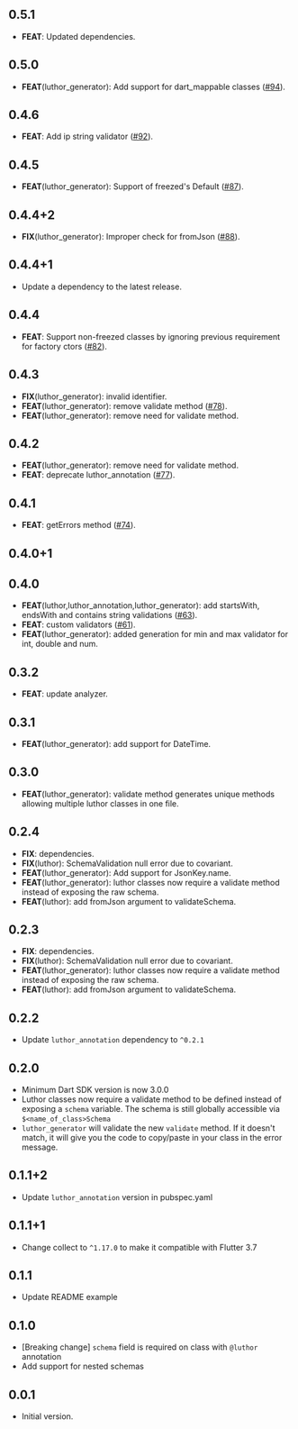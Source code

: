 ## 0.5.1

 - **FEAT**: Updated dependencies.

## 0.5.0

 - **FEAT**(luthor_generator): Add support for dart_mappable classes ([#94](https://github.com/exaby73/luthor/issues/94)).

## 0.4.6

 - **FEAT**: Add ip string validator ([#92](https://github.com/exaby73/luthor/issues/92)).

## 0.4.5

 - **FEAT**(luthor_generator): Support of freezed's Default ([#87](https://github.com/exaby73/luthor/issues/87)).

## 0.4.4+2

 - **FIX**(luthor_generator): Improper check for fromJson ([#88](https://github.com/exaby73/luthor/issues/88)).

## 0.4.4+1

 - Update a dependency to the latest release.

## 0.4.4

 - **FEAT**: Support non-freezed classes by ignoring previous requirement for factory ctors ([#82](https://github.com/exaby73/luthor/issues/82)).

## 0.4.3

 - **FIX**(luthor_generator): invalid identifier.
 - **FEAT**(luthor_generator): remove validate method ([#78](https://github.com/exaby73/luthor/issues/78)).
 - **FEAT**(luthor_generator): remove need for validate method.

## 0.4.2

 - **FEAT**(luthor_generator): remove need for validate method.
 - **FEAT**: deprecate luthor_annotation ([#77](https://github.com/exaby73/luthor/issues/77)).

## 0.4.1

 - **FEAT**: getErrors method ([#74](https://github.com/exaby73/luthor/issues/74)).

## 0.4.0+1

## 0.4.0

 - **FEAT**(luthor,luthor_annotation,luthor_generator): add startsWith, endsWith and contains string validations ([#63](https://github.com/exaby73/luthor/issues/63)).
 - **FEAT**: custom validators ([#61](https://github.com/exaby73/luthor/issues/61)).
 - **FEAT**(luthor_generator): added generation for min and max validator for int, double and num.

## 0.3.2

 - **FEAT**: update analyzer.

## 0.3.1

 - **FEAT**(luthor_generator): add support for DateTime.

## 0.3.0

 - **FEAT**(luthor_generator): validate method generates unique methods allowing multiple luthor classes in one file.

## 0.2.4

 - **FIX**: dependencies.
 - **FIX**(luthor): SchemaValidation null error due to covariant.
 - **FEAT**(luthor_generator): Add support for JsonKey.name.
 - **FEAT**(luthor_generator): luthor classes now require a validate method instead of exposing the raw schema.
 - **FEAT**(luthor): add fromJson argument to validateSchema.

## 0.2.3

 - **FIX**: dependencies.
 - **FIX**(luthor): SchemaValidation null error due to covariant.
 - **FEAT**(luthor_generator): luthor classes now require a validate method instead of exposing the raw schema.
 - **FEAT**(luthor): add fromJson argument to validateSchema.

## 0.2.2

- Update `luthor_annotation` dependency to `^0.2.1`

## 0.2.0

- Minimum Dart SDK version is now 3.0.0
- Luthor classes now require a validate method to be defined instead of exposing a `schema` variable. The schema is still globally accessible via `$<name_of_class>Schema`
- `luthor_generator` will validate the new `validate` method. If it doesn't match, it will give you the code to copy/paste in your class in the error message.

## 0.1.1+2

- Update `luthor_annotation` version in pubspec.yaml

## 0.1.1+1

- Change collect to `^1.17.0` to make it compatible with Flutter 3.7

## 0.1.1

- Update README example

## 0.1.0

- [Breaking change] `schema` field is required on class with `@luthor` annotation
- Add support for nested schemas

## 0.0.1

- Initial version.
